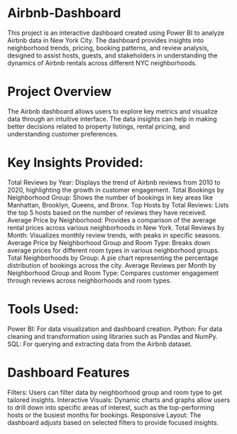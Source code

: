 # Airbnb-Dashboard

This project is an interactive dashboard created using Power BI to analyze Airbnb data in New York City. The dashboard provides insights into neighborhood trends, pricing, booking patterns, and review analysis, designed to assist hosts, guests, and stakeholders in understanding the dynamics of Airbnb rentals across different NYC neighborhoods.

# Project Overview
The Airbnb dashboard allows users to explore key metrics and visualize data through an intuitive interface. The data insights can help in making better decisions related to property listings, rental pricing, and understanding customer preferences.

# Key Insights Provided:
Total Reviews by Year: Displays the trend of Airbnb reviews from 2010 to 2020, highlighting the growth in customer engagement.
Total Bookings by Neighborhood Group: Shows the number of bookings in key areas like Manhattan, Brooklyn, Queens, and Bronx.
Top Hosts by Total Reviews: Lists the top 5 hosts based on the number of reviews they have received.
Average Price by Neighborhood: Provides a comparison of the average rental prices across various neighborhoods in New York.
Total Reviews by Month: Visualizes monthly review trends, with peaks in specific seasons.
Average Price by Neighborhood Group and Room Type: Breaks down average prices for different room types in various neighborhood groups.
Total Neighborhoods by Group: A pie chart representing the percentage distribution of bookings across the city.
Average Reviews per Month by Neighborhood Group and Room Type: Compares customer engagement through reviews across neighborhoods and room types.

# Tools Used:
Power BI: For data visualization and dashboard creation.
Python: For data cleaning and transformation using libraries such as Pandas and NumPy.
SQL: For querying and extracting data from the Airbnb dataset.

# Dashboard Features
Filters: Users can filter data by neighborhood group and room type to get tailored insights.
Interactive Visuals: Dynamic charts and graphs allow users to drill down into specific areas of interest, such as the top-performing hosts or the busiest months for bookings.
Responsive Layout: The dashboard adjusts based on selected filters to provide focused insights.
